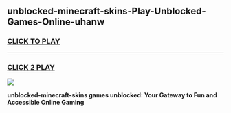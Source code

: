 
## unblocked-minecraft-skins-Play-Unblocked-Games-Online-uhanw
<h3>
<a href="https://premium76.site?title=unblocked-minecraft-skins&ref=25A">CLICK TO PLAY</a></h3>
<hr>

<h3>
<a href="https://premium76.site?title=unblocked-minecraft-skins&ref=25A">CLICK 2 PLAY</a>
  
</h3>

<a href="https://premium76.site?title=unblocked-minecraft-skins&ref=25A"><img src="https://clearcache.store/games.png"></a>


**unblocked-minecraft-skins games unblocked: Your Gateway to Fun and Accessible Online Gaming**

